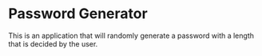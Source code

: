 # Password Generator
This is an application that will randomly generate a password with a length that is decided by the user.

